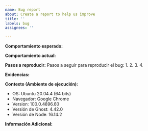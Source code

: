```yaml
---
name: Bug report
about: Create a report to help us improve
title: ''
labels: bug
assignees: ''

---
```


**Comportamiento esperado:**

**Comportamiento actual:**

**Pasos a reproducir:**
Pasos a seguir para reproducir el bug:
1. 
2. 
3. 
4. 

**Evidencias:**


**Contexto (Ambiente de ejecución):**
 - OS:  Ubuntu 20.04.4 (64 bits)
 - Navegador: Google Chrome
 - Version: 100.0.4896.60
 - Versión de Ghost: 4.42.0
 - Versión de Node: 16.14.2

**Información Adicional:**
